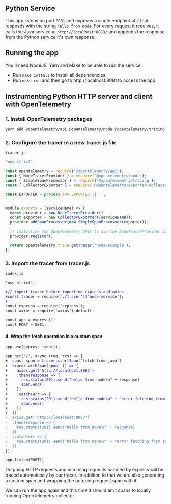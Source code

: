 ## Python Service

This app listens on port `8081` and exposes a single endpoint at `/` that resposds with the string `hello from node`. For every request it receives, it calls the Java service at `http://localhost:8083/` and appends the response from the Python service it's own response.

## Running the app

You'll need NodeJS, Yarn and Make to be able to run the service. 

- Run `make install` to install all dependencies.
- Run `make run` and then go to http://localhost:8081 to access the app.

## Instrumenting Python HTTP server and client with OpenTelemetry

### 1. Install OpenTelemetry packages

```bash
yarn add @opentelemetry/api @opentelemetry/node @opentelemetry/tracing @opentelemetry/exporter-collector
```

### 2. Configure the tracer in a new tracer.js file

`tracer.js`

```js
'use strict';

const opentelemetry = require('@opentelemetry/api');
const { NodeTracerProvider } = require('@opentelemetry/node');
const { SimpleSpanProcessor } = require('@opentelemetry/tracing');
const { CollectorExporter } = require('@opentelemetry/exporter-collector');

const EXPORTER = process.env.EXPORTER || '';


module.exports = (serviceName) => {
  const provider = new NodeTracerProvider()
  const exporter = new CollectorExporter({serviceName});
  provider.addSpanProcessor(new SimpleSpanProcessor(exporter));

  // Initialize the OpenTelemetry APIs to use the NodeTracerProvider bindings
  provider.register();

  return opentelemetry.trace.getTracer('node-example');
};
```

### 3. Import the tracer from tracer.js

`index.js`

```diff
'use strict';

+// import tracer before importing express and axios
+const tracer = require('./tracer')('node-service');
+
const express = require('express');
const axios = require('axios').default;

const app = express();
const PORT = 8081;
```

#### 4. Wrap the fetch operation in a custom span

```diff
app.use(express.json());

app.get('/', async (req, res) => {
+  const span = tracer.startSpan('fetch-from-java')
+  tracer.withSpan(span, () => {
+    axios.get('http://localhost:8083')
+    .then(response => {
+      res.status(201).send("hello from node\n" + response)
+      span.end()
+    })
+    .catch(err => {
+      res.status(201).send("hello from node\n" + "error fetching from java")
+      span.end()
+    })
+  })
-  axios.get('http://localhost:8083')
-  .then(response => {
-    res.status(201).send("hello from node\n" + response)
-  })
-  .catch(err => {
-    res.status(201).send("hello from node\n" + "error fetching from java")
-  })
});

app.listen(PORT);
```

Outgoing HTTP requests and incoming requests handled by express will be traced automatically by our tracer. In addition to that we are also generating a custom span and wrapping the outgoing request span with it.

We can run the app again and this time it should emit spans to locally running OpenTelemetry collector.